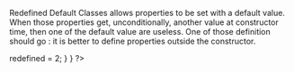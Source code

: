 Redefined Default
Classes allows properties to be set with a default value. When those properties get, unconditionally, another value at constructor time, then one of the default value are useless. One of those definition should go : it is better to define properties outside the constructor.

<?php

class foo {
    public $redefined = 1;

    public function __construct( ) {
        $this->redefined = 2;
    }
}

?>
